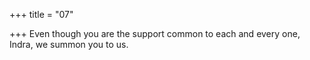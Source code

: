 +++
title = "07"

+++
Even though you are the support common to each and every one, Indra, we summon you to us.  